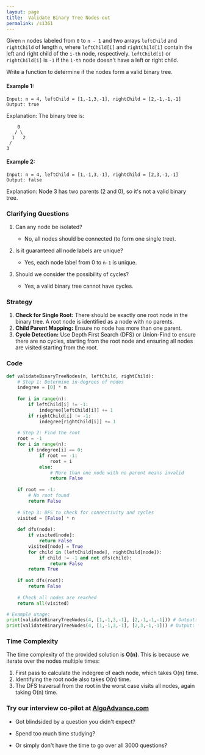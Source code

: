 ```yaml
---
layout: page
title:  Validate Binary Tree Nodes-out
permalink: /s1361
---
```


Given `n` nodes labeled from `0` to `n - 1` and two arrays `leftChild` and `rightChild` of length `n`, where `leftChild[i]` and `rightChild[i]` contain the left and right child of the `i-th` node, respectively. `leftChild[i]` or `rightChild[i]` is `-1` if the `i-th` node doesn't have a left or right child.

Write a function to determine if the nodes form a valid binary tree.

#### Example 1:
```
Input: n = 4, leftChild = [1,-1,3,-1], rightChild = [2,-1,-1,-1]
Output: true
```
Explanation: The binary tree is:
```
    0
   / \
  1   2
 /
3
```

#### Example 2:
```
Input: n = 4, leftChild = [1,-1,3,-1], rightChild = [2,3,-1,-1]
Output: false
```
Explanation: Node 3 has two parents (2 and 0), so it's not a valid binary tree.

### Clarifying Questions

1. Can any node be isolated?
   - No, all nodes should be connected (to form one single tree).
   
2. Is it guaranteed all node labels are unique?
   - Yes, each node label from 0 to `n-1` is unique.
   
3. Should we consider the possibility of cycles?
   - Yes, a valid binary tree cannot have cycles.

### Strategy

1. **Check for Single Root:** There should be exactly one root node in the binary tree. A root node is identified as a node with no parents.
2. **Child Parent Mapping:** Ensure no node has more than one parent.
3. **Cycle Detection:** Use Depth First Search (DFS) or Union-Find to ensure there are no cycles, starting from the root node and ensuring all nodes are visited starting from the root.

### Code

```python
def validateBinaryTreeNodes(n, leftChild, rightChild):
    # Step 1: Determine in-degrees of nodes
    indegree = [0] * n
    
    for i in range(n):
        if leftChild[i] != -1:
            indegree[leftChild[i]] += 1
        if rightChild[i] != -1:
            indegree[rightChild[i]] += 1
    
    # Step 2: Find the root
    root = -1
    for i in range(n):
        if indegree[i] == 0:
            if root == -1:
                root = i
            else:
                # More than one node with no parent means invalid
                return False
    
    if root == -1:
        # No root found
        return False
    
    # Step 3: DFS to check for connectivity and cycles
    visited = [False] * n
    
    def dfs(node):
        if visited[node]:
            return False
        visited[node] = True
        for child in (leftChild[node], rightChild[node]):
            if child != -1 and not dfs(child):
                return False
        return True
    
    if not dfs(root):
        return False
    
    # Check all nodes are reached
    return all(visited)

# Example usage:
print(validateBinaryTreeNodes(4, [1,-1,3,-1], [2,-1,-1,-1])) # Output: true
print(validateBinaryTreeNodes(4, [1,-1,3,-1], [2,3,-1,-1])) # Output: false
```

### Time Complexity
The time complexity of the provided solution is **O(n)**. This is because we iterate over the nodes multiple times:
1. First pass to calculate the indegree of each node, which takes O(n) time.
2. Identifying the root node also takes O(n) time.
3. The DFS traversal from the root in the worst case visits all nodes, again taking O(n) time.


### Try our interview co-pilot at [AlgoAdvance.com](https://algoAdvance.com)

- Got blindsided by a question you didn't expect?

- Spend too much time studying?

- Or simply don't have the time to go over all 3000 questions?

